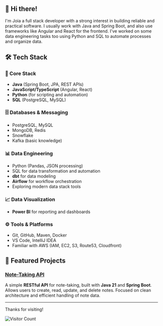 ##  👋 Hi there!

I'm Joia a full stack developer with a strong interest in building reliable and practical software. I usually work with Java and Spring Boot, and also use frameworks like Angular and React for the frontend. I’ve worked on some data engineering tasks too using Python and SQL to automate processes and organize data.

## 🛠 Tech Stack

### 🧩 Core Stack
- **Java** (Spring Boot, JPA, REST APIs)
- **JavaScript/TypeScript** (Angular, React)
- **Python** (for scripting and automation)
- **SQL** (PostgreSQL, MySQL)

### 🗄 Databases & Messaging
- PostgreSQL, MySQL
- MongoDB, Redis
- Snowflake
- Kafka (basic knowledge)

### 📊 Data Engineering
- Python (Pandas, JSON processing)
- SQL for data transformation and automation
- **dbt** for data modeling
- **Airflow** for workflow orchestration
- Exploring modern data stack tools

### 📈 Data Visualization
- **Power BI** for reporting and dashboards

### ⚙️ Tools & Platforms
- Git, GitHub, Maven, Docker
- VS Code, IntelliJ IDEA
- Familiar with AWS (IAM, EC2, S3, Route53, Cloudfront)

## 📁 Featured Projects

### [Note-Taking API](https://github.com/j-tino/advertising-platform)
A simple **RESTful API** for note-taking, built with **Java 21** and **Spring Boot**. Allows users to create, read, update, and delete notes. Focused on clean architecture and efficient handling of note data.

---

Thanks for visiting!

![Visitor Count](https://visitor-badge.laobi.icu/badge?page_id=j-tino.j-tino)


